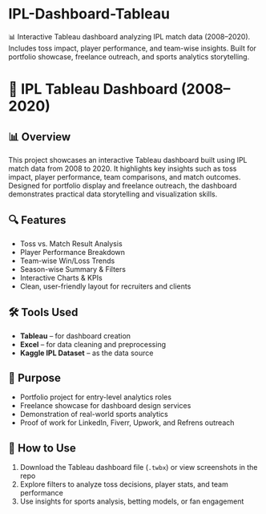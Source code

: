# IPL-Dashboard-Tableau
📊 Interactive Tableau dashboard analyzing IPL match data (2008–2020). Includes toss impact, player performance, and team-wise insights. Built for portfolio showcase, freelance outreach, and sports analytics storytelling.
# 🏏 IPL Tableau Dashboard (2008–2020)

## 📊 Overview
This project showcases an interactive Tableau dashboard built using IPL match data from 2008 to 2020. It highlights key insights such as toss impact, player performance, team comparisons, and match outcomes. Designed for portfolio display and freelance outreach, the dashboard demonstrates practical data storytelling and visualization skills.

## 🔍 Features
- Toss vs. Match Result Analysis  
- Player Performance Breakdown  
- Team-wise Win/Loss Trends  
- Season-wise Summary & Filters  
- Interactive Charts & KPIs  
- Clean, user-friendly layout for recruiters and clients

## 🛠️ Tools Used
- **Tableau** – for dashboard creation  
- **Excel** – for data cleaning and preprocessing  
- **Kaggle IPL Dataset** – as the data source

## 🎯 Purpose
- Portfolio project for entry-level analytics roles  
- Freelance showcase for dashboard design services  
- Demonstration of real-world sports analytics  
- Proof of work for LinkedIn, Fiverr, Upwork, and Refrens outreach

## 📁 How to Use
1. Download the Tableau dashboard file (`.twbx`) or view screenshots in the repo  
2. Explore filters to analyze toss decisions, player stats, and team performance  
3. Use insights for sports analysis, betting models, or fan engagement

